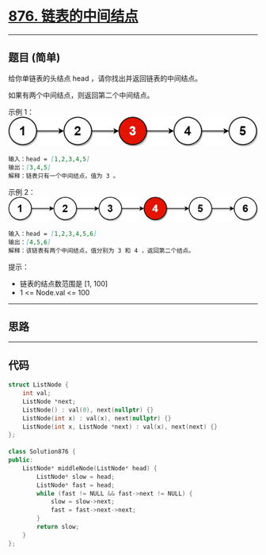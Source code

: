 # [876. 链表的中间结点](https://leetcode.cn/problems/middle-of-the-linked-list/description/)

---

## 题目 (简单)

给你单链表的头结点 head ，请你找出并返回链表的中间结点。  

如果有两个中间结点，则返回第二个中间结点。  

示例 1：  
![Alt text](https://github.com/yang-yang-o-o/CodingNotes/blob/main/Coding/asset/876_1.png)  

```markdown
输入：head = [1,2,3,4,5]
输出：[3,4,5]
解释：链表只有一个中间结点，值为 3 。
```

示例 2：  
![Alt text](https://github.com/yang-yang-o-o/CodingNotes/blob/main/Coding/asset/876_2.png)  

```markdown
输入：head = [1,2,3,4,5,6]
输出：[4,5,6]
解释：该链表有两个中间结点，值分别为 3 和 4 ，返回第二个结点。
```

提示：  

- 链表的结点数范围是 [1, 100]
- 1 <= Node.val <= 100

---

## 思路

---

## 代码

```C++
struct ListNode {
    int val;
    ListNode *next;
    ListNode() : val(0), next(nullptr) {}
    ListNode(int x) : val(x), next(nullptr) {}
    ListNode(int x, ListNode *next) : val(x), next(next) {}
};

class Solution876 {
public:
    ListNode* middleNode(ListNode* head) {
        ListNode* slow = head;
        ListNode* fast = head;
        while (fast != NULL && fast->next != NULL) {
            slow = slow->next;
            fast = fast->next->next;
        }
        return slow;
    }
};
```
